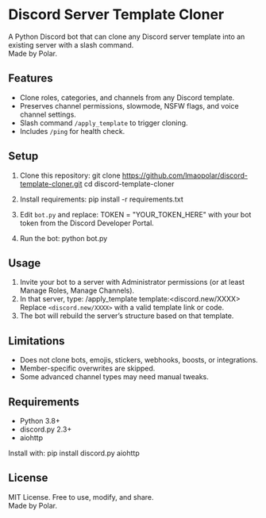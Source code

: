 # Discord Server Template Cloner

A Python Discord bot that can clone any Discord server template into an existing server with a slash command.  
Made by Polar.

## Features
- Clone roles, categories, and channels from any Discord template.
- Preserves channel permissions, slowmode, NSFW flags, and voice channel settings.
- Slash command `/apply_template` to trigger cloning.
- Includes `/ping` for health check.

## Setup

1. Clone this repository:
   git clone https://github.com/lmaopolar/discord-template-cloner.git
   cd discord-template-cloner

2. Install requirements:
   pip install -r requirements.txt

3. Edit `bot.py` and replace:
   TOKEN = "YOUR_TOKEN_HERE"
   with your bot token from the Discord Developer Portal.

4. Run the bot:
   python bot.py

## Usage

1. Invite your bot to a server with Administrator permissions (or at least Manage Roles, Manage Channels).
2. In that server, type:
   /apply_template template:<discord.new/XXXX>
   Replace `<discord.new/XXXX>` with a valid template link or code.
3. The bot will rebuild the server’s structure based on that template.

## Limitations
- Does not clone bots, emojis, stickers, webhooks, boosts, or integrations.  
- Member-specific overwrites are skipped.  
- Some advanced channel types may need manual tweaks.  

## Requirements
- Python 3.8+
- discord.py 2.3+
- aiohttp

Install with:
   pip install discord.py aiohttp

## License
MIT License. Free to use, modify, and share.  
Made by Polar.